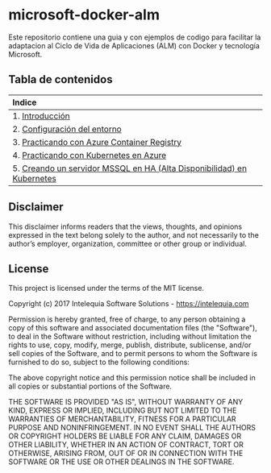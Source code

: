 # microsoft-docker-alm
Este repositorio contiene una guia y con ejemplos de codigo para facilitar la adaptacion al Ciclo de Vida de Aplicaciones (ALM) con Docker y tecnología Microsoft.

## Tabla de contenidos
| Indice |
| :--- |
| 1. [Introducción](README.md) |
| 2. [Configuración del entorno](1.%20Setup%20Environment.md) |
| 3. [Practicando con Azure Container Registry](2.%20Run%20on%20Azure%20Container%20Registry.md) |
| 4. [Practicando con Kubernetes en Azure](3.%20Run%20on%20Kubernetes%20Cluster.md) |
| 5. [Creando un servidor MSSQL en HA (Alta Disponibilidad) en Kubernetes](4.%20Create%20HA_MSSQL.md) |

## Disclaimer 
This disclaimer informs readers that the views, thoughts, and opinions expressed in the text belong solely to the author, and not necessarily to the author’s employer, organization, committee or other group or individual.

## License
This project is licensed under the terms of the MIT license.

Copyright (c) 2017 Intelequia Software Solutions - https://intelequia.com

Permission is hereby granted, free of charge, to any person obtaining a copy of this software and associated documentation files (the "Software"), to deal in the Software without restriction, including without limitation the rights to use, copy, modify, merge, publish, distribute, sublicense, and/or sell copies of the Software, and to permit persons to whom the Software is furnished to do so, subject to the following conditions:

The above copyright notice and this permission notice shall be included in all copies or substantial portions of the Software.

THE SOFTWARE IS PROVIDED "AS IS", WITHOUT WARRANTY OF ANY KIND, EXPRESS OR IMPLIED, INCLUDING BUT NOT LIMITED TO THE WARRANTIES OF MERCHANTABILITY, FITNESS FOR A PARTICULAR PURPOSE AND NONINFRINGEMENT. IN NO EVENT SHALL THE AUTHORS OR COPYRIGHT HOLDERS BE LIABLE FOR ANY CLAIM, DAMAGES OR OTHER LIABILITY, WHETHER IN AN ACTION OF CONTRACT, TORT OR OTHERWISE, ARISING FROM, OUT OF OR IN CONNECTION WITH THE SOFTWARE OR THE USE OR OTHER DEALINGS IN THE SOFTWARE.
